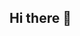 ## Hi there 👋

<!--
**BeatrizBS02/BeatrizBS02** is a ✨ _special_ ✨ repository because its `README.md` (this file) appears on your GitHub profile.

Here are some ideas to get you started:

- 🔭 I’m currently working on ... Trabalho em um escritório 
- 🌱 I’m currently learning ... Sou estudante de programação 
- 👯 I’m looking to collaborate on ... Estou procurando aprender outras línguas 
- 😄 Pronouns: ... Bea
- ⚡ Fun fact: ... Adoro flores 😄
